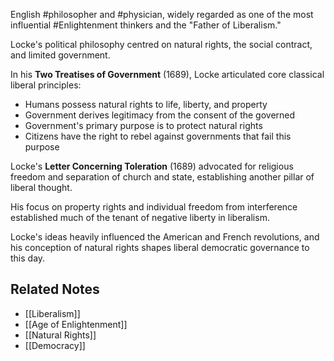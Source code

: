 English #philosopher and #physician, widely regarded as one of the most influential #Enlightenment thinkers and the "Father of Liberalism." 

Locke's political philosophy centred on natural rights, the social contract, and limited government.

In his **Two Treatises of Government** (1689), Locke articulated core classical liberal principles:
- Humans possess natural rights to life, liberty, and property
- Government derives legitimacy from the consent of the governed
- Government's primary purpose is to protect natural rights
- Citizens have the right to rebel against governments that fail this purpose

Locke's **Letter Concerning Toleration** (1689) advocated for religious freedom and separation of church and state, establishing another pillar of liberal thought.

His focus on property rights and individual freedom from interference established much of the tenant of negative liberty in liberalism. 

Locke's ideas heavily influenced the American and French revolutions, and his conception of natural rights shapes liberal democratic governance to this day.

## Related Notes
- [[Liberalism]]
- [[Age of Enlightenment]]
- [[Natural Rights]]
- [[Democracy]]
